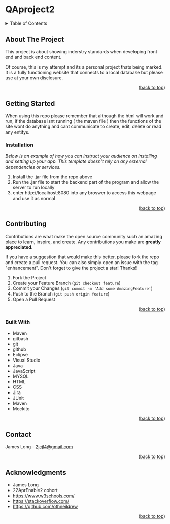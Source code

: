 # QAproject2

<div id="top"></div>

<!-- TABLE OF CONTENTS -->
<details>
  <summary>Table of Contents</summary>
  <ol>
    <li>
      <a href="#about-the-project">About The Project</a>
      <ul>
        <li><a href="#built-with">Built With</a></li>
      </ul>
    </li>
    <li>
      <a href="#getting-started">Getting Started</a>
      <ul>
        <li><a href="#installation">Installation</a></li>
      </ul>
    </li>
    <li><a href="#contributing">Contributing</a></li>
    <li><a href="#contact">Contact</a></li>
    <li><a href="#acknowledgments">Acknowledgments</a></li>
  </ol>
</details>



<!-- ABOUT THE PROJECT -->
## About The Project

This project is about showing inderstry standards when developing front end and back end content.

Of course, this is my attempt and its a personal project thats being marked. It is a fully functioning website that connects to a local database but please use at your own disclosure.

<p align="right">(<a href="#top">back to top</a>)</p>





<!-- GETTING STARTED -->
## Getting Started

When using this repo please remember that although the html will work and run, if the database isnt running ( the maven file ) then the functions of the site wont do anything and cant communicate to create, edit, delete or read any entitys.


### Installation

_Below is an example of how you can instruct your audience on installing and setting up your app. This template doesn't rely on any external dependencies or services._

1. Install the .jar file from the repo above  
2. Run the .jar file to start the backend part of the program and allow the server to run locally
3. enter http://localhost:8080 into any broswer to access this webpage and use it as normal

<p align="right">(<a href="#top">back to top</a>)</p>


<!-- CONTRIBUTING -->
## Contributing

Contributions are what make the open source community such an amazing place to learn, inspire, and create. Any contributions you make are **greatly appreciated**.

If you have a suggestion that would make this better, please fork the repo and create a pull request. You can also simply open an issue with the tag "enhancement".
Don't forget to give the project a star! Thanks!

1. Fork the Project
2. Create your Feature Branch (`git checkout feature`)
3. Commit your Changes (`git commit -m 'Add some AmazingFeature'`)
4. Push to the Branch (`git push origin feature`)
5. Open a Pull Request

<p align="right">(<a href="#top">back to top</a>)</p>



### Built With

* Maven
* gitbash
* git
* github
* Eclipse
* Visual Studio
* Java
* JavaScript
* MYSQL
* HTML
* CSS
* Jira
* JUnit
* Maven
* Mockito
<p align="right">(<a href="#top">back to top</a>)</p>

<!-- CONTACT -->
## Contact

James Long - 2jcjl4@gmail.com

<p align="right">(<a href="#top">back to top</a>)</p>



<!-- ACKNOWLEDGMENTS -->
## Acknowledgments

* James Long
* 22AprEnable2 cohort 
* https://www.w3schools.com/
* https://stackoverflow.com/
* https://github.com/othneildrew

<p align="right">(<a href="#top">back to top</a>)</p>
